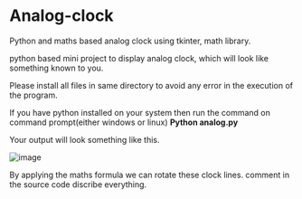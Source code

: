 # Analog-clock
Python and maths based analog clock using tkinter, math library.

python based mini project to display analog clock, which will look like something known to you.

Please install all files in same directory to avoid any error in the execution of the program.

If you have python installed on your system then run the command on command prompt(either windows or linux)
**Python analog.py**

Your output will look something like this.

![image](https://user-images.githubusercontent.com/61233402/169504581-92f4aa89-470d-4582-be99-debe19e9b9b5.png)


By applying the maths formula we can rotate these clock lines.
comment in the source code discribe everything.
